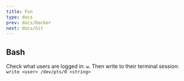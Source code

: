 ```yaml
---
title: Fun
type: docs
prev: docs/Docker
next: docs/Git
---
```


## Bash
Check what users are logged in: `w`. Then write to their terminal session: `write <user> /dev/pts/0 <string>`


